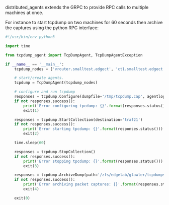 distributed_agents extends the GRPC to provide RPC calls to multiple machines at once.

For instance to start tcpdump on two machines for 60 seconds then archive the captures using the 
python RPC interface:

```python
#!/usr/bin/env python3

import time

from tcpdump_agent import TcpDumpAgent, TcpDumpAgentException

if __name__ == '__main__':
    tcpdump_nodes = ['vrouter.smalltest.edgect', 'ct1.smalltest.edgect']

    # start/create agents.
    tcpdump = TcpDumpAgent(tcpdump_nodes)

    # configure and run tcpdump
    responses = tcpdump.Configure(dumpfile='/tmp/tcpdump.cap', agentlog='/tmp/tcpdump_agent.log')
    if not responses.success():
        print('Error configuring tpcdump: {}'.format(responses.status()))
        exit(1)

    responses = tcpdump.StartCollection(destination='traf21')
    if not responses.success():
        print('Error starting tpcdump: {}'.format(responses.status()))
        exit(2)

    time.sleep(60)

    responses = tcpdump.StopCollection()
    if not responses.success():
        print('Error stopping tpcdump: {}'.format(responses.status()))
        exit(3)

    responses = tcpdump.ArchiveDump(path='/zfs/edgelab/glawler/tcpdumps', tag='GTL')
    if not responses.success():
        print('Error archiving packet captures: {}'.format(responses.status()))
        exit(4)

    exit(0)
```
